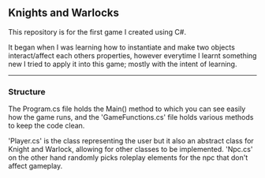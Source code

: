 ﻿## Knights and Warlocks

This repository is for the first game I created using C#. 

It began when I was learning how to instantiate and make 
two objects interact/affect each others properties, 
however everytime I learnt something new I tried to apply 
it into this game; mostly with the intent of learning.

----------------------------------------------------------
### Structure

The Program.cs file holds the Main() method to which you can
see easily how the game runs, and the 'GameFunctions.cs' file 
holds various methods to keep the code clean.

'Player.cs' is the class representing the user but it also an
abstract class for Knight and Warlock, allowing for other classes
to be implemented. 'Npc.cs' on the other hand randomly picks 
roleplay elements for the npc that don't affect gameplay.
